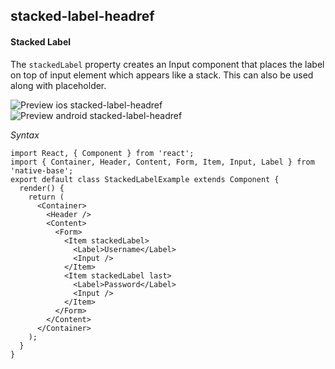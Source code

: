 ## stacked-label-headref
#### Stacked Label

The <code>stackedLabel</code> property creates an Input component that places the label on top of input element which appears like a stack. This can also be used along with placeholder.

![Preview ios stacked-label-headref](https://github.com/GeekyAnts/NativeBase-KitchenSink/raw/v2.4.7/screenshots/ios/input-stacked.png)
![Preview android stacked-label-headref](https://github.com/GeekyAnts/NativeBase-KitchenSink/raw/v2.4.7/screenshots/android/input-stacked.png)

*Syntax*

<pre class="line-numbers"><code class="language-jsx">import React, { Component } from 'react';
import { Container, Header, Content, Form, Item, Input, Label } from 'native-base';
export default class StackedLabelExample extends Component {
  render() {
    return (
      &lt;Container>
        &lt;Header />
        &lt;Content>
          &lt;Form>
            &lt;Item stackedLabel>
              &lt;Label>Username&lt;/Label>
              &lt;Input />
            &lt;/Item>
            &lt;Item stackedLabel last>
              &lt;Label>Password&lt;/Label>
              &lt;Input />
            &lt;/Item>
          &lt;/Form>
        &lt;/Content>
      &lt;/Container>
    );
  }
}</code></pre><br />
